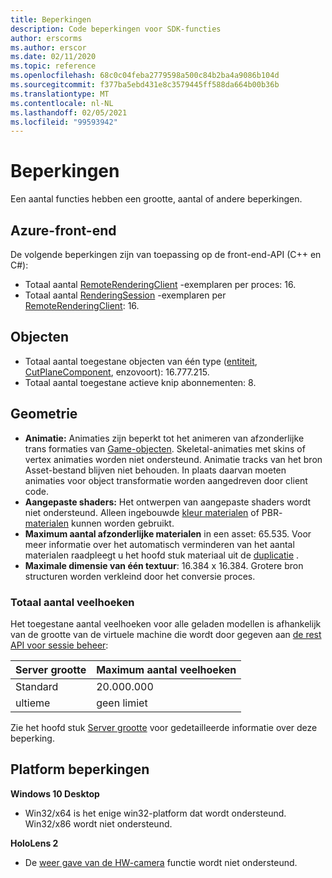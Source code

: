 ```yaml
---
title: Beperkingen
description: Code beperkingen voor SDK-functies
author: erscorms
ms.author: erscor
ms.date: 02/11/2020
ms.topic: reference
ms.openlocfilehash: 68c0c04feba2779598a500c84b2ba4a9086b104d
ms.sourcegitcommit: f377ba5ebd431e8c3579445ff588da664b00b36b
ms.translationtype: MT
ms.contentlocale: nl-NL
ms.lasthandoff: 02/05/2021
ms.locfileid: "99593942"
---
```

# <a name="limitations"></a>Beperkingen

Een aantal functies hebben een grootte, aantal of andere beperkingen.

## <a name="azure-frontend"></a>Azure-front-end

De volgende beperkingen zijn van toepassing op de front-end-API (C++ en C#):
* Totaal aantal [RemoteRenderingClient](/dotnet/api/microsoft.azure.remoterendering.remoterenderingclient) -exemplaren per proces: 16.
* Totaal aantal [RenderingSession](/dotnet/api/microsoft.azure.remoterendering.renderingsession) -exemplaren per [RemoteRenderingClient](/dotnet/api/microsoft.azure.remoterendering.remoterenderingclient): 16.

## <a name="objects"></a>Objecten

* Totaal aantal toegestane objecten van één type ([entiteit](../concepts/entities.md), [CutPlaneComponent](../overview/features/cut-planes.md), enzovoort): 16.777.215.
* Totaal aantal toegestane actieve knip abonnementen: 8.

## <a name="geometry"></a>Geometrie

* **Animatie:** Animaties zijn beperkt tot het animeren van afzonderlijke trans formaties van [Game-objecten](../concepts/entities.md). Skeletal-animaties met skins of vertex animaties worden niet ondersteund. Animatie tracks van het bron Asset-bestand blijven niet behouden. In plaats daarvan moeten animaties voor object transformatie worden aangedreven door client code.
* **Aangepaste shaders:** Het ontwerpen van aangepaste shaders wordt niet ondersteund. Alleen ingebouwde [kleur materialen](../overview/features/color-materials.md) of PBR- [materialen](../overview/features/pbr-materials.md) kunnen worden gebruikt.
* **Maximum aantal afzonderlijke materialen** in een asset: 65.535. Voor meer informatie over het automatisch verminderen van het aantal materialen raadpleegt u het hoofd stuk materiaal uit de [duplicatie](../how-tos/conversion/configure-model-conversion.md#material-de-duplication) .
* **Maximale dimensie van één textuur**: 16.384 x 16.384. Grotere bron structuren worden verkleind door het conversie proces.

### <a name="overall-number-of-polygons"></a>Totaal aantal veelhoeken

Het toegestane aantal veelhoeken voor alle geladen modellen is afhankelijk van de grootte van de virtuele machine die wordt door gegeven aan [de rest API voor sessie beheer](../how-tos/session-rest-api.md#create-a-session):

| Server grootte | Maximum aantal veelhoeken |
|:--------|:------------------|
|Standard| 20.000.000 |
|ultieme| geen limiet |

Zie het hoofd stuk [Server grootte](../reference/vm-sizes.md) voor gedetailleerde informatie over deze beperking.

## <a name="platform-limitations"></a>Platform beperkingen

**Windows 10 Desktop**

* Win32/x64 is het enige win32-platform dat wordt ondersteund. Win32/x86 wordt niet ondersteund.

**HoloLens 2**

* De [weer gave van de HW-camera](/windows/mixed-reality/mixed-reality-capture-for-developers#render-from-the-pv-camera-opt-in) functie wordt niet ondersteund.